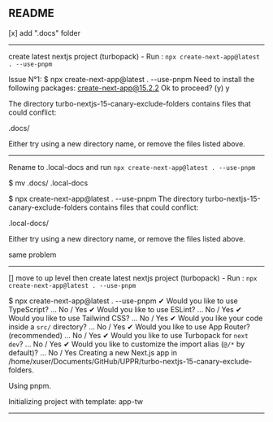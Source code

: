 ## README

[x] add ".docs" folder

---

create latest nextjs project (turbopack) - Run : `npx create-next-app@latest . --use-pnpm`

Issue N°1:
$ npx create-next-app@latest . --use-pnpm
Need to install the following packages:
create-next-app@15.2.2
Ok to proceed? (y) y

The directory turbo-nextjs-15-canary-exclude-folders contains files that could conflict:

.docs/

Either try using a new directory name, or remove the files listed above.

---

Rename to .local-docs and run `npx create-next-app@latest . --use-pnpm`

$ mv .docs/ .local-docs

$ npx create-next-app@latest . --use-pnpm
The directory turbo-nextjs-15-canary-exclude-folders contains files that could conflict:

.local-docs/

Either try using a new directory name, or remove the files listed above.

same problem

---

[] move to up level then create latest nextjs project (turbopack) - Run : `npx create-next-app@latest . --use-pnpm`

$ npx create-next-app@latest . --use-pnpm
✔ Would you like to use TypeScript? … No / Yes
✔ Would you like to use ESLint? … No / Yes
✔ Would you like to use Tailwind CSS? … No / Yes
✔ Would you like your code inside a `src/` directory? … No / Yes
✔ Would you like to use App Router? (recommended) … No / Yes
✔ Would you like to use Turbopack for `next dev`? … No / Yes
✔ Would you like to customize the import alias (`@/*` by default)? … No / Yes
Creating a new Next.js app in /home/xuser/Documents/GitHub/UPPR/turbo-nextjs-15-canary-exclude-folders.

Using pnpm.

Initializing project with template: app-tw

---
